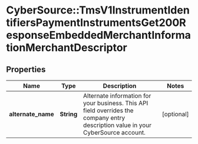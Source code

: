 # CyberSource::TmsV1InstrumentIdentifiersPaymentInstrumentsGet200ResponseEmbeddedMerchantInformationMerchantDescriptor

## Properties
Name | Type | Description | Notes
------------ | ------------- | ------------- | -------------
**alternate_name** | **String** | Alternate information for your business. This API field overrides the company entry description value in your CyberSource account. | [optional] 


